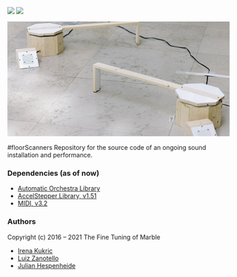 [![](https://img.shields.io/badge/using-Processing-brightgreen.svg?style=flat-square&color=000000)](http://processing.org/)
[![](https://img.shields.io/badge/using-Arduino-brightgreen.svg?style=flat-square&color=000000)](http://arduino.cc/)

<p align="center">
  <img src="00 Assets/key.jpg" />
</p>
#floorScanners
Repository for the source code of an ongoing sound installation and performance.

### Dependencies (as of now)
* [Automatic Orchestra Library](https://github.com/automatic-orchestra/ao_library)
* [AccelStepper Library, v1.51](http://www.airspayce.com/mikem/arduino/AccelStepper/)
* [MIDI, v3.2](https://www.pjrc.com/teensy/td_libs_MIDI.html)

### Authors
Copyright (c) 2016 – 2021 The Fine Tuning of Marble
* [Irena Kukric](https://www.irenakukric.com)
* [Luiz Zanotello](https://www.luizzanotello.com)
* [Julian Hespenheide](https://www.julian-h.de)
